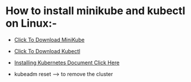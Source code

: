 
# How to install minikube and kubectl on Linux:-



* [Click To Download MiniKube](https://minikube.sigs.k8s.io/docs/start/)   

* [Click To Download Kubectl](https://kubernetes.io/docs/tasks/tools/)


* [Installing Kubernetes Document Click Here](https://kubernetes.io/docs/setup/production-environment/tools/kubeadm/install-kubeadm/)

* kubeadm reset --> to remove the cluster

 
